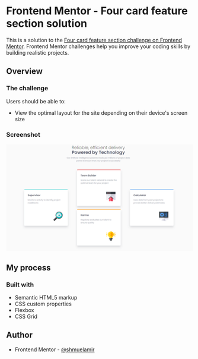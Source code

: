 # Frontend Mentor - Four card feature section solution

This is a solution to the [Four card feature section challenge on Frontend Mentor](https://www.frontendmentor.io/challenges/four-card-feature-section-weK1eFYK). Frontend Mentor challenges help you improve your coding skills by building realistic projects.

## Overview

### The challenge

Users should be able to:

- View the optimal layout for the site depending on their device's screen size

### Screenshot

![](./screenshot.png)

## My process

### Built with

- Semantic HTML5 markup
- CSS custom properties
- Flexbox
- CSS Grid

## Author

- Frontend Mentor - [@shmuelamir](https://www.frontendmentor.io/profile/yourusername)
